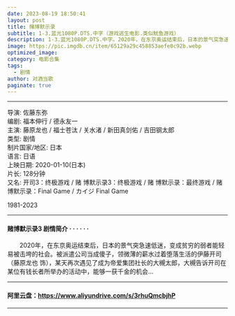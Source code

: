 ```yaml
---
date: 2023-08-19 18:50:41
layout: post
title: 赌博默示录
subtitle: 1-3.蓝光1080P.DTS.中字（游戏逃生电影.类似鱿鱼游戏）
description: 1-3.蓝光1080P.DTS.中字。2020年，在东京奥运结束后，日本的景气突急速低迷，变成贫穷的弱者能轻易被击垮的社会。被派遣公司当成傻子，领微薄的薪水过着堕落生活的伊藤开司，某天再次遇见了成为帝爱集团社长的大槻太郎......
image: https://pic.imgdb.cn/item/65129a29c458853aefe0c92b.webp
optimized_image: 
category: 电影合集
tags:
  - 剧情
author: 对酒当歌
paginate: true
---
```


---

导演: 佐藤东弥  
编剧: 福本伸行 / 德永友一  
主演: 藤原龙也 / 福士苍汰 / 关水渚 / 新田真剑佑 / 吉田钢太郎  
类型: 剧情  
制片国家/地区: 日本  
语言: 日语  
上映日期: 2020-01-10(日本)  
片长: 128分钟  
又名: 开司3：终极游戏 / 赌 博默示录3：终极游戏 / 赌 博默示录：最终游戏 / 赌 博默示录：Final Game / カイジ Final Game  

1981-2023  

---

#### 赌博默示录3 剧情简介 · · · · · ·

　　2020年，在东京奥运结束后，日本的景气突急速低迷，变成贫穷的弱者能轻易被击垮的社会。被派遣公司当成傻子，领微薄的薪水过着堕落生活的伊藤开司（藤原龙也 饰），某天再次遇见了成为帝爱集团社长的大槻太郎，大槻告诉开司在某位有钱长者所举办的活动中，能够一获千金的机会...

---

#### 阿里云盘：<https://www.aliyundrive.com/s/3rhuQmcbjhP>

---
